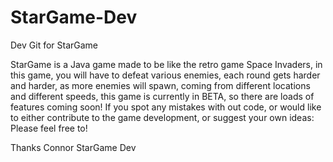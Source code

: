 StarGame-Dev
============

Dev Git for StarGame

StarGame is a Java game made to be like the retro game Space Invaders, in this game, you will have to defeat various enemies, each round gets harder and harder, as more enemies will spawn, coming from different locations and different speeds, this game is currently in BETA, so there are loads of features coming soon!
If you spot any mistakes with out code, or would like to either contribute to the game development, or suggest your own ideas:
Please feel free to!

Thanks
Connor 
StarGame Dev
